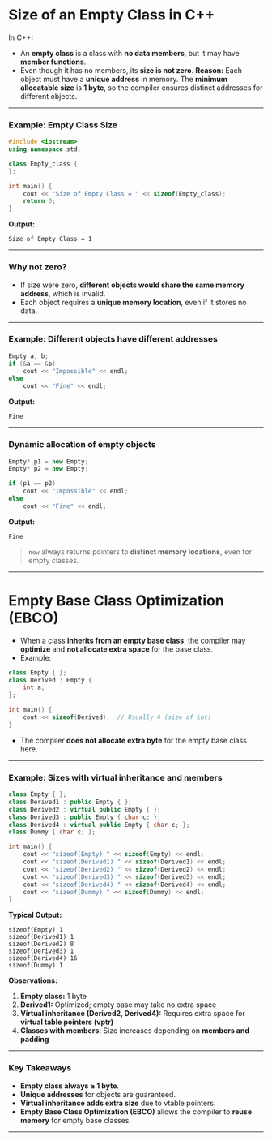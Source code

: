 # **Size of an Empty Class in C++**

In C++:

* An **empty class** is a class with **no data members**, but it may have **member functions**.
* Even though it has no members, its **size is not zero**.
  **Reason:** Each object must have a **unique address** in memory. The **minimum allocatable size** is **1 byte**, so the compiler ensures distinct addresses for different objects.

---

### **Example: Empty Class Size**

```cpp
#include <iostream>
using namespace std;

class Empty_class {
};

int main() {
    cout << "Size of Empty Class = " << sizeof(Empty_class);
    return 0;
}
```

**Output:**

```
Size of Empty Class = 1
```

---

### **Why not zero?**

* If size were zero, **different objects would share the same memory address**, which is invalid.
* Each object requires a **unique memory location**, even if it stores no data.

---

### **Example: Different objects have different addresses**

```cpp
Empty a, b;
if (&a == &b)
    cout << "Impossible" << endl;
else
    cout << "Fine" << endl;
```

**Output:**

```
Fine
```

---

### **Dynamic allocation of empty objects**

```cpp
Empty* p1 = new Empty;
Empty* p2 = new Empty;

if (p1 == p2)
    cout << "Impossible" << endl;
else
    cout << "Fine" << endl;
```

**Output:**

```
Fine
```

> `new` always returns pointers to **distinct memory locations**, even for empty classes.

---

# **Empty Base Class Optimization (EBCO)**

* When a class **inherits from an empty base class**, the compiler may **optimize** and **not allocate extra space** for the base class.
* Example:

```cpp
class Empty { };
class Derived : Empty {
    int a;
};

int main() {
    cout << sizeof(Derived);  // Usually 4 (size of int)
}
```

* The compiler **does not allocate extra byte** for the empty base class here.

---

### **Example: Sizes with virtual inheritance and members**

```cpp
class Empty { };
class Derived1 : public Empty { };
class Derived2 : virtual public Empty { };
class Derived3 : public Empty { char c; };
class Derived4 : virtual public Empty { char c; };
class Dummy { char c; };

int main() {
    cout << "sizeof(Empty) " << sizeof(Empty) << endl;
    cout << "sizeof(Derived1) " << sizeof(Derived1) << endl;
    cout << "sizeof(Derived2) " << sizeof(Derived2) << endl;
    cout << "sizeof(Derived3) " << sizeof(Derived3) << endl;
    cout << "sizeof(Derived4) " << sizeof(Derived4) << endl;
    cout << "sizeof(Dummy) " << sizeof(Dummy) << endl;
}
```

**Typical Output:**

```
sizeof(Empty) 1
sizeof(Derived1) 1
sizeof(Derived2) 8
sizeof(Derived3) 1
sizeof(Derived4) 16
sizeof(Dummy) 1
```

**Observations:**

1. **Empty class:** 1 byte
2. **Derived1:** Optimized; empty base may take no extra space
3. **Virtual inheritance (Derived2, Derived4):** Requires extra space for **virtual table pointers (vptr)**
4. **Classes with members:** Size increases depending on **members and padding**

---

### **Key Takeaways**

* **Empty class always ≥ 1 byte**.
* **Unique addresses** for objects are guaranteed.
* **Virtual inheritance adds extra size** due to vtable pointers.
* **Empty Base Class Optimization (EBCO)** allows the compiler to **reuse memory** for empty base classes.

---